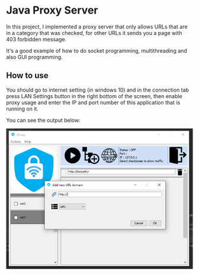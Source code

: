 # Java Proxy Server
In this project, I implemented a proxy server that only allows URLs that are in a category that was checked, for other URLs it sends you a page with 403 forbidden message.

It's a good example of how to do socket programming, multithreading and also GUI programming.
## How to use
You should go to internet setting (in windows 10) and in the connection tab press LAN Settings button in the right bottom of the screen, then enable proxy usage and enter the IP and port number of this application that is running on it.


You can see the output below:

![picture](JProxy.png)